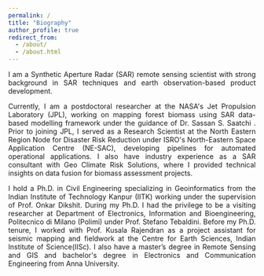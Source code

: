 ```yaml
---
permalink: /
title: "Biography"
author_profile: true
redirect_from: 
  - /about/
  - /about.html
---
```


<p style="text-align: justify;">
I am a Synthetic Aperture Radar (SAR) remote sensing scientist with strong background in SAR techniques and earth observation-based product development. 
</p>

<p style="text-align: justify;">
Currently, I am a postdoctoral researcher at the NASA's Jet Propulsion Laboratory (JPL), working on mapping forest biomass using SAR data-based modelling framework under the guidance of Dr. Sassan S. Saatchi . Prior to joining JPL, I served as a Research Scientist at the North Eastern Region Node for Disaster Risk Reduction under ISRO's North-Eastern Space Application Centre (NE-SAC), developing pipelines for automated operational applications. I also have industry experience as a SAR consultant with Geo Climate Risk Solutions, where I provided technical insights on data fusion for biomass assessment projects. 
</p>

<p style="text-align: justify;">
I hold a Ph.D. in Civil Engineering specializing in Geoinformatics from the Indian Institute of Technology Kanpur (IITK) working under the supervision of Prof. Onkar Dikshit. During my Ph.D. I had the privilege to be a visiting researcher at Department of Electronics, Information and Bioengineering, Politecnico di Milano (Polimi) under Prof. Stefano Tebaldini. Before my Ph.D. tenure, I worked with Prof. Kusala Rajendran as a project assistant for seismic mapping and fieldwork at the Centre for Earth Sciences, Indian Institute of Science(IISc). I also have a  master’s degree in Remote Sensing and GIS and bachelor's degree in Electronics and Communication Engineering from Anna University.  
</p>





